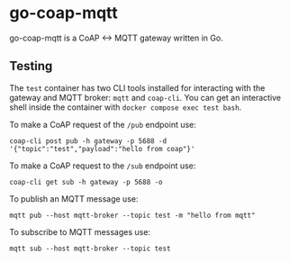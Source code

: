# go-coap-mqtt

go-coap-mqtt is a CoAP <-> MQTT gateway written in Go.

## Testing

The `test` container has two CLI tools installed for interacting with the gateway and MQTT broker: `mqtt` and `coap-cli`.
You can get an interactive shell inside the container with `docker compose exec test bash`.

To make a CoAP request of the `/pub` endpoint use:

```shell
coap-cli post pub -h gateway -p 5688 -d '{"topic":"test","payload":"hello from coap"}' 
```

To make a CoAP request to the `/sub` endpoint use:

```shell
coap-cli get sub -h gateway -p 5688 -o
```

To publish an MQTT message use:

```shell
mqtt pub --host mqtt-broker --topic test -m "hello from mqtt"
```

To subscribe to MQTT messages use:

```shell
mqtt sub --host mqtt-broker --topic test
```